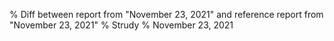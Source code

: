 % Diff between report from "November 23, 2021" and reference report from "November 23, 2021"
% Strudy
% November 23, 2021


